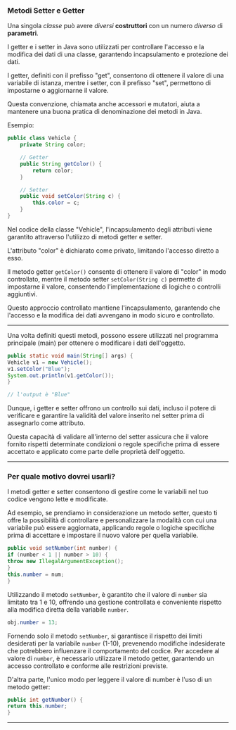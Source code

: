 ### Metodi Setter e Getter
Una singola _classe_ può avere _diversi_ **costruttori** con un numero _diverso_ di **parametri**.

I getter e i setter in Java sono utilizzati per controllare l'accesso
e la modifica dei dati di una classe,
garantendo incapsulamento e protezione dei dati.

I getter, definiti con il prefisso "get", consentono di ottenere
il valore di una variabile di istanza, mentre i setter, con il prefisso "set",
permettono di impostarne o aggiornarne il valore.


Questa convenzione, chiamata anche accessori e mutatori,
aiuta a mantenere una buona pratica di denominazione dei metodi in Java.

Esempio:
```Java
public class Vehicle {
    private String color;

    // Getter
    public String getColor() {
        return color;
    }

    // Setter
    public void setColor(String c) {
        this.color = c;
    }
}
```
Nel codice della classe "Vehicle", 
l'incapsulamento degli attributi
viene garantito attraverso l'utilizzo di metodi getter e setter. 

L'attributo "color" è dichiarato come privato, limitando l'accesso diretto a esso. 

Il metodo getter `getColor()` consente di ottenere il valore di "color" in modo controllato,
mentre il metodo setter `setColor(String c)` permette di impostarne il valore, 
consentendo l'implementazione di logiche o controlli aggiuntivi. 

Questo approccio controllato mantiene l'incapsulamento, garantendo che 
l'accesso e la modifica dei dati avvengano in modo sicuro e controllato.

***
Una volta definiti questi metodi,
possono essere utilizzati
nel programma principale (main) 
per ottenere o modificare i dati dell'oggetto.

``` Java
public static void main(String[] args) {
Vehicle v1 = new Vehicle();
v1.setColor("Blue");
System.out.println(v1.getColor());
}

// l'output è "Blue"
```

Dunque, i getter e setter offrono un controllo sui dati,
incluso il potere di verificare e garantire la validità del valore
inserito nel setter prima di assegnarlo come attributo.

Questa capacità di validare all'interno del setter assicura
che il valore fornito rispetti determinate condizioni o regole
specifiche prima di essere accettato e applicato come parte delle proprietà dell'oggetto.
***
### Per quale motivo dovrei usarli?
I metodi getter e setter consentono di gestire come
le variabili nel tuo codice vengono lette e modificate.

Ad esempio, se prendiamo in considerazione un metodo setter,
questo ti offre la possibilità di controllare e personalizzare
la modalità con cui una variabile può essere aggiornata, applicando regole o
logiche specifiche prima di accettare e impostare il nuovo valore per quella variabile.

``` Java
public void setNumber(int number) {
if (number < 1 || number > 10) {
throw new IllegalArgumentException();
}
this.number = num;
}
```

Utilizzando il metodo `setNumber`, è garantito che il valore di `number`
sia limitato tra 1 e 10, offrendo una gestione
controllata e conveniente rispetto alla modifica diretta della variabile `number`.


```Java
obj.number = 13;
```
Fornendo solo il metodo `setNumber`,
si garantisce il rispetto dei limiti desiderati per la variabile
`number` (1-10), prevenendo modifiche indesiderate che potrebbero
influenzare il comportamento del codice. Per accedere al valore di `number`,
è necessario utilizzare il metodo getter,
garantendo un accesso controllato e conforme alle restrizioni previste.

D'altra parte, l'unico modo per leggere il valore di number è l'uso di un metodo getter:
```Java
public int getNumber() {
return this.number;
}
```
***